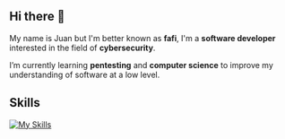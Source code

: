 ## Hi there 👋

My name is Juan but I'm better known as **fafi**, I'm a **software developer** interested in the field of **cybersecurity**.

I’m currently learning **pentesting** and **computer science** to improve my understanding of software at a low level.

## Skills

[![My Skills](https://skillicons.dev/icons?i=python,bash,powershell,docker,linux,windows)](https://skillicons.dev)


<!--
**fafix0/fafix0** is a ✨ _special_ ✨ repository because its `README.md` (this file) appears on your GitHub profile.

Here are some ideas to get you started:

- 🔭 I’m currently working on ...
- 🌱 I’m currently learning ...
- 👯 I’m looking to collaborate on ...
- 🤔 I’m looking for help with ...
- 💬 Ask me about ...
- 📫 How to reach me: ...
- 😄 Pronouns: ...
- ⚡ Fun fact: ...
-->
